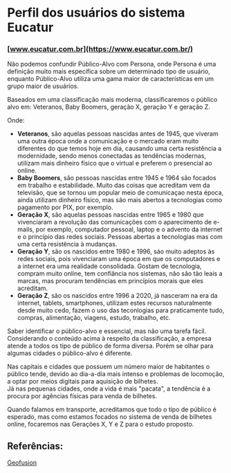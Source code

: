 # Perfil dos usuários do sistema Eucatur <br />
### [www.eucatur.com.br](https://www.eucatur.com.br/)

Não podemos confundir Público-Alvo com Persona, onde Persona é uma definição muito mais específica sobre um determinado tipo de usuário, enquanto Público-Alvo utiliza uma gama maior de características em um grupo maior de usuários.

Baseados em uma classificação mais moderna, classificaremos o público alvo em:
Veteranos, Baby Boomers, geração X, geração Y e geração Z.

Onde:
  - **Veteranos**, são aquelas pessoas nascidas antes de 1945, que viveram uma outra época onde a comunicação e o mercado eram muito diferentes do que temos hoje em dia, causando uma certa resistência a modernidade, sendo menos conectadas as tendências modernas, utilizam mais dinheiro físico que o virtual e preferem o presencial ao online.
  - **Baby Boomers**, são pessoas nascidas entre 1945 e 1964 são focados em trabalho e estabilidade. Muito das coisas que acreditam vem da televisão, que se tornou um popular meio de comunicaçao nesta época, ainda utilizam dinheiro físico, mas são mais abertos a tecnologias como pagamento por PIX, por exemplo.
  - **Geração X**, são aquelas pessoas nascidas entre 1965 e 1980 que vivenciaram a revolução das comunicações com o aparecimento de e-mails, por exemplo, computador pessoal, laptop e o advento da internet e o princípio das redes sociais. Pessoas abertas a tecnologias mas com uma certa resistência à mudanças.
  - **Geração Y**, são os nascidos entre 1980 e 1996, sáo muito adeptos às redes sociais, pois vivenciaram uma época em que os computadores e a internet era uma realidade consolidada. Gostam de tecnologia, compram muito online, tem confiância nos sistemas, não são tão leais a marcas, mas procuram tendências em princípios morais que eles acreditam.
  - **Geração Z**, são os nascidos entre 1996 a 2020, já nasceram na era da internet, tablets, smartphones, utilizam estes recursos naturalmente desde muito cedo, fazem o uso das teconlogias para praticamente tudo, compras, alimentação, viagens, estudo, trabalho, etc.

Saber identificar o público-alvo e essencial, mas não uma tarefa fácil. <br />
Considerando o conteúdo acima à respeito da classificação, a empresa atende a todos os tipo de público de forma diversa. Porém se olhar para algumas cidades o público-alvo é diferente.

Nas capitais e cidades que possuem um número maior de habitantes o público tende, devido ao dia-a-dia mais intenso e problemas de locomoção, a optar por meios digitais para aquisição de bilhetes.<br />
Já nas pequenas cidades, onde a vida é mais "pacata", a tendência é a procura por agências físicas para venda de bilhetes.

Quando falamos em transporte, acreditamos que todo o tipo de público é esperado, mas como estamos focados no sistema de venda de bilhetes online, focaremos nas Gerações X, Y e Z para o estudo proposto.

## Referências:
[Geofusion](https://blog.geofusion.com.br/blog/tipos-de-publico-alvo?utm_matchtype=&utm_adgroup=geral&utm_device=c&placement=&gclid=Cj0KCQjwmOm3BhC8ARIsAOSbapVAEUiDxt_QDHrn3u2wf19z3zn6J0MGUOHGCTDb7fVJU--R2RzPg6oaAlDxEALw_wcB&utm_placement=&utm_creative=&utm_source=adwords&utm_campaign=PMAX_ALWAYS_ON_GERAL_GOOGLE&utm_medium=ppc&utm_content=responsivo_pmax_geral&utm_term=&hsa_acc=4920961291&hsa_cam=20772569990&hsa_grp=&hsa_ad=&hsa_src=x&hsa_tgt=&hsa_kw=&hsa_mt=&hsa_net=adwords&hsa_ver=3&gad_source=1)
